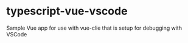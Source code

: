 # typescript-vue-vscode
Sample Vue app for use with vue-clie that is setup for debugging with VSCode
